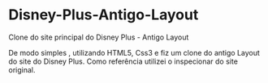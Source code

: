 # Disney-Plus-Antigo-Layout
Clone do site principal do Disney Plus - Antigo Layout

De modo simples , utilizando HTML5, Css3 e fiz um clone do antigo Layout do site do Disney Plus.
Como referência utilizei o inspecionar do site original.

